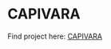 # CAPIVARA
 Find project here: <a href="https://flavioow.github.io/CAPIVARA/Html/index.html">CAPIVARA</a>
